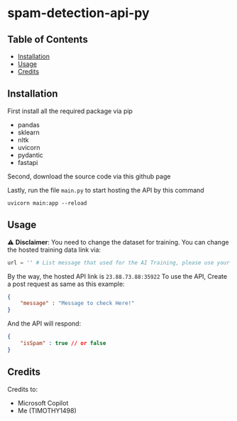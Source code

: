 # spam-detection-api-py

## Table of Contents

- [Installation](#installation)
- [Usage](#usage)
- [Credits](#credits)

## Installation

First install all the required package via pip

- pandas
- sklearn
- nltk
- uvicorn
- pydantic
- fastapi

Second, download the source code via this github page

Lastly, run the file `main.py` to start hosting the API by this command
```shell
uvicorn main:app --reload
```

## Usage
⚠️ **Disclaimer**: 
You need to change the dataset for training. You can change the hosted training data link via:
```py
url = '' # List message that used for the AI Training, please use your own!
```

By the way, the hosted API link is `23.88.73.88:35922`
To use the API, Create a post request as same as this example: 

```json
{
    "message" : "Message to check Here!"
}
```

And the API will respond:

```json
{
    "isSpam" : true // or false
}
```

## Credits

Credits to:

- Microsoft Copilot
- Me (TIMOTHY1498)
